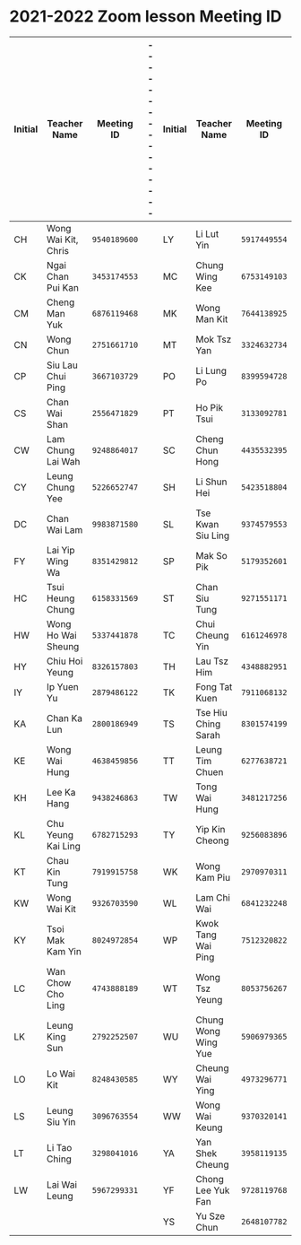# **2021-2022 Zoom lesson Meeting ID**

| Initial | Teacher Name | Meeting ID | ---------------- | Initial | Teacher Name | Meeting ID |
| ------- | ------------ | ---------- | ---------------- | ------- | ------------ | ---------- |
| CH | Wong Wai Kit, Chris   | `9540189600` |   | LY  | Li Lut Yin           | `5917449554` | 
| CK | Ngai Chan Pui Kan     | `3453174553` |   | MC  | Chung Wing Kee       | `6753149103` | 
| CM | Cheng Man Yuk         | `6876119468` |   | MK  | Wong Man Kit         | `7644138925` | 
| CN | Wong Chun             | `2751661710` |   | MT  | Mok Tsz Yan          | `3324632734` | 
| CP | Siu Lau Chui Ping     | `3667103729` |   | PO  | Li Lung Po           | `8399594728` | 
| CS | Chan Wai Shan         | `2556471829` |   | PT  | Ho Pik Tsui          | `3133092781` | 
| CW | Lam Chung Lai Wah     | `9248864017` |   | SC  | Cheng Chun Hong      | `4435532395` | 
| CY | Leung Chung Yee       | `5226652747` |   | SH  | Li Shun Hei          | `5423518804` | 
| DC | Chan Wai Lam          | `9983871580` |   | SL  | Tse Kwan Siu Ling    | `9374579553` | 
| FY | Lai Yip Wing Wa       | `8351429812` |   | SP  | Mak So Pik           | `5179352601` | 
| HC | Tsui Heung Chung      | `6158331569` |   | ST  | Chan Siu Tung        | `9271551171` | 
| HW | Wong Ho Wai Sheung    | `5337441878` |   | TC  | Chui Cheung Yin      | `6161246978` | 
| HY | Chiu Hoi Yeung        | `8326157803` |   | TH  | Lau Tsz Him          | `4348882951` | 
| IY | Ip Yuen Yu            | `2879486122` |   | TK  | Fong Tat Kuen        | `7911068132` | 
| KA | Chan Ka Lun           | `2800186949` |   | TS  | Tse Hiu Ching Sarah  | `8301574199` | 
| KE | Wong Wai Hung         | `4638459856` |   | TT  | Leung Tim Chuen      | `6277638721` | 
| KH | Lee Ka Hang           | `9438246863` |   | TW  | Tong Wai Hung        | `3481217256` | 
| KL | Chu Yeung Kai Ling    | `6782715293` |   | TY  | Yip Kin Cheong       | `9256083896` | 
| KT | Chau Kin Tung         | `7919915758` |   | WK  | Wong Kam Piu         | `2970970311` | 
| KW | Wong Wai Kit          | `9326703590` |   | WL  | Lam Chi Wai          | `6841232248` | 
| KY | Tsoi Mak Kam Yin      | `8024972854` |   | WP  | Kwok Tang Wai Ping   | `7512320822` | 
| LC | Wan Chow Cho Ling     | `4743888189` |   | WT  | Wong Tsz Yeung       | `8053756267` | 
| LK | Leung King Sun        | `2792252507` |   | WU  | Chung Wong Wing Yue  | `5906979365` | 
| LO | Lo Wai Kit            | `8248430585` |   | WY  | Cheung Wai Ying      | `4973296771` | 
| LS | Leung Siu Yin         | `3096763554` |   | WW  | Wong Wai Keung       | `9370320141` | 
| LT | Li Tao Ching          | `3298041016` |   | YA  | Yan Shek Cheung      | `3958119135` | 
| LW | Lai Wai Leung         | `5967299331` |   | YF  | Chong Lee Yuk Fan    | `9728119768` | 
|    |                       |              |   | YS  | Yu Sze Chun          | `2648107782` |